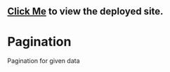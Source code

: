 ## [Click Me](https://aravind-pagination.netlify.app/) to view the deployed site.
# Pagination
Pagination for given data
